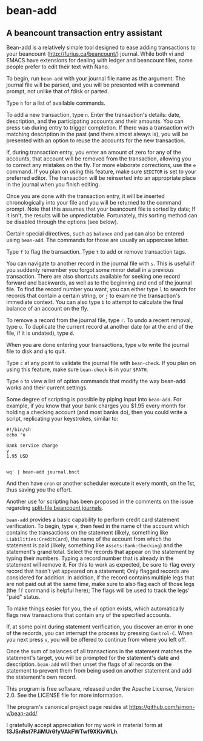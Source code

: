# bean-add
## A beancount transaction entry assistant

Bean-add is a relatively simple tool designed to ease adding transactions to your beancount (http://furius.ca/beancount/) journal. While both vi and EMACS have extensions for dealing with ledger and beancount files, some people prefer to edit their text with Nano.

To begin, run `bean-add` with your journal file name as the argument. The journal file will be parsed, and you will be presented with a command prompt, not unlike that of fdisk or parted.

Type `h` for a list of available commands.

To add a new transaction, type `n`. Enter the transaction's details: date, description, and the participating accounts and their amounts. You can press `tab` during entry to trigger completion. If there was a transaction with matching description in the past (and there almost always is), you will be presented with an option to reuse the accounts for the new transaction.

If, during transaction entry, you enter an amount of zero for any of the accounts, that account will be removed from the transaction, allowing you to correct any mistakes on the fly. For more elaborate corrections, use the `e` command. If you plan on using this feature, make sure `$EDITOR` is set to your preferred editor. The transaction will be reinserted into an appropriate place in the journal when you finish editing.

Once you are done with the transaction entry, it will be inserted chronologically into your file and you will be returned to the command prompt. Note that this assumes that your beancount file is sorted by date; If it isn't, the results will be unpredictable. Fortunately, this sorting method can be disabled through the options (see below).

Certain special directives, such as `balance` and `pad` can also be entered using `bean-add`. The commands for those are usually an uppercase letter.

Type `f` to flag the transaction. Type `t` to add or remove transaction tags.

You can navigate to another record in the journal file with `s`. This is useful if you suddenly remember you forgot some minor detail in a previous transaction. There are also shortcuts available for seeking one record forward and backwards, as well as to the beginning and end of the journal file. To find the record number you want, you can either type `l` to search for records that contain a certain string, or `j` to examine the transaction's immediate context. You can also type `b` to attempt to calculate the final balance of an account on the fly.

To remove a record from the journal file, type `r`. To undo a recent removal, type `u`. To duplicate the current record at another date (or at the end of the file, if it is undated), type `d`.

When you are done entering your transactions, type `w` to write the journal file to disk and `q` to quit.

Type `c` at any point to validate the journal file with `bean-check`. If you plan on using this feature, make sure `bean-check` is in your `$PATH`.

Type `o` to view a list of option commands that modify the way bean-add works and their current settings.

Some degree of scripting is possible by piping input into `bean-add`. For example, if you know that your bank charges you $1.95 every month for holding a checking account (and most banks do), then you could write a script, replicating your keystrokes, similar to:

    #!/bin/sh
    echo 'n
    
    Bank service charge
    y
    1.95 USD
    
    
    wq' | bean-add journal.bnct

And then have `cron` or another scheduler execute it every month, on the 1st, thus saving you the effort.

Another use for scripting has been proposed in the comments on the issue regarding [split-file beancount journals](https://github.com/simon-v/bean-add/issues/3#issuecomment-250917599).

`bean-add` provides a basic capability to perform credit card statement verification. To begin, type `v`, then feed in the name of the account which contains the transactions on the statement (likely, something like `Liabilities:CreditCard`), the name of the account from which the statement is paid (likely, something like `Assets:Bank:Checking`) and the statement's grand total. Select the records that appear on the statement by typing their numbers. Typing a record number that is already in the statement will remove it. For this to work as expected, be sure to `f`lag every record that hasn't yet appeared on a statement; Only flagged records are considered for addition. In addition, if the record contains multiple legs that are not paid out at the same time, make sure to also flag each of those legs (the `ff` command is helpful here); The flags will be used to track the legs' "paid" status.

To make things easier for you, the `of` option exists, which automatically flags new transactions that contain any of the specified accounts.

If, at some point during statement verification, you discover an error in one of the records, you can interrupt the process by pressing `Control-C`. When you next press `v`, you will be offered to continue from where you left off.

Once the sum of balances of all transactions in the statement matches the statement's target, you will be prompted for the statement's date and description. `bean-add` will then unset the flags of all records on the statement to prevent them from being used on another statement and add the statement's own record.

This program is free software, released under the Apache License, Version 2.0. See the LICENSE file for more information.

The program's canonical project page resides at https://github.com/simon-v/bean-add/

I gratefully accept appreciation for my work in material form at __13JSnRst7PJiMUr6fyVAkFWTwf9XKivWLh__.
